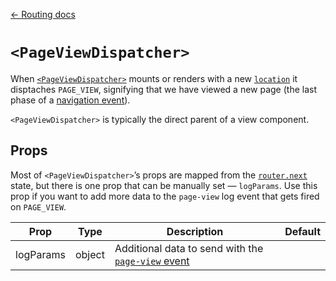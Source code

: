 [← Routing docs](/guides/routing)

# `<PageViewDispatcher>`

When [`<PageViewDispatcher>`](/src/components/Routing/PageViewDispatcher/index.js) mounts or renders with a new [`location`](/guides/routing/redux-state.md#location) it disptaches `PAGE_VIEW`, signifying that we have viewed a new page (the last phase of a [navigation event](/guides/routing/navigation-event.md)).

`<PageViewDispatcher>` is typically the direct parent of a view component.

## Props

Most of `<PageViewDispatcher>`’s props are mapped from the [`router.next`](/guides/routing/redux-state.md#routernext) state, but there is one prop that can be manually set — `logParams`. Use this prop if you want to add more data to the `page-view` log event that gets fired on `PAGE_VIEW`.

Prop|Type|Description|Default
---|---|---|---
logParams|object|Additional data to send with the [`page-view` event](/guides/event-logging/events/page-view.md)|
